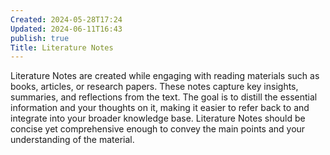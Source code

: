 ```yaml
---
Created: 2024-05-28T17:24
Updated: 2024-06-11T16:43
publish: true
Title: Literature Notes
---
```

Literature Notes are created while engaging with reading materials such as books, articles, or research papers. These notes capture key insights, summaries, and reflections from the text. The goal is to distill the essential information and your thoughts on it, making it easier to refer back to and integrate into your broader knowledge base. Literature Notes should be concise yet comprehensive enough to convey the main points and your understanding of the material.